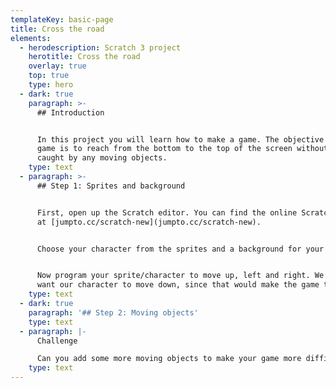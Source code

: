 ```yaml
---
templateKey: basic-page
title: Cross the road
elements:
  - herodescription: Scratch 3 project
    herotitle: Cross the road
    overlay: true
    top: true
    type: hero
  - dark: true
    paragraph: >-
      ## Introduction


      In this project you will learn how to make a game. The objective of the
      game is to reach from the bottom to the top of the screen without getting
      caught by any moving objects.
    type: text
  - paragraph: >-
      ## Step 1: Sprites and background


      First, open up the Scratch editor. You can find the online Scratch editor
      at [jumpto.cc/scratch-new](jumpto.cc/scratch-new).


      Choose your character from the sprites and a background for your game.


      Now program your sprite/character to move up, left and right. We don't
      want our character to move down, since that would make the game too easy.
    type: text
  - dark: true
    paragraph: '## Step 2: Moving objects'
    type: text
  - paragraph: |-
      Challenge

      Can you add some more moving objects to make your game more difficult?
    type: text
---
```


